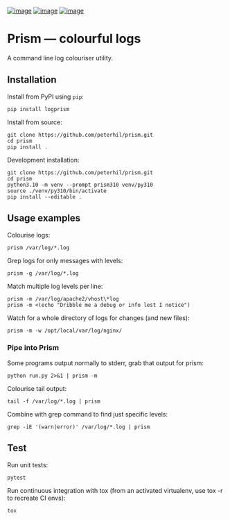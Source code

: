 [![image](https://img.shields.io/pypi/v/logprism.svg)](https://pypi.python.org/pypi/logprism)
[![image](https://img.shields.io/pypi/dm/logprism.svg)](https://pypi.python.org/pypi/logprism)
[![image](https://img.shields.io/pypi/l/logprism.svg)](https://pypi.python.org/pypi/logprism)

# Prism — colourful logs

A command line log colouriser utility.

## Installation

Install from PyPI using `pip`:

    pip install logprism

Install from source:

    git clone https://github.com/peterhil/prism.git
    cd prism
    pip install .

Development installation:

    git clone https://github.com/peterhil/prism.git
    cd prism
    python3.10 -m venv --prompt prism310 venv/py310
    source ./venv/py310/bin/activate
    pip install --editable .


## Usage examples

Colourise logs:

    prism /var/log/*.log

Grep logs for only messages with levels:

    prism -g /var/log/*.log

Match multiple log levels per line:

    prism -m /var/log/apache2/vhost\*log
    prism -m <(echo "Dribble me a debug or info lest I notice")

Watch for a whole directory of logs for changes (and new files):

    prism -m -w /opt/local/var/log/nginx/


### Pipe into Prism

Some programs output normally to stderr, grab that output for prism:

    python run.py 2>&1 | prism -m

Colourise tail output:

    tail -f /var/log/*.log | prism

Combine with grep command to find just specific levels:

    grep -iE '(warn|error)' /var/log/*.log | prism


## Test

Run unit tests:

    pytest

Run continuous integration with tox (from an activated virtualenv, use
tox -r to recreate CI envs):

    tox
